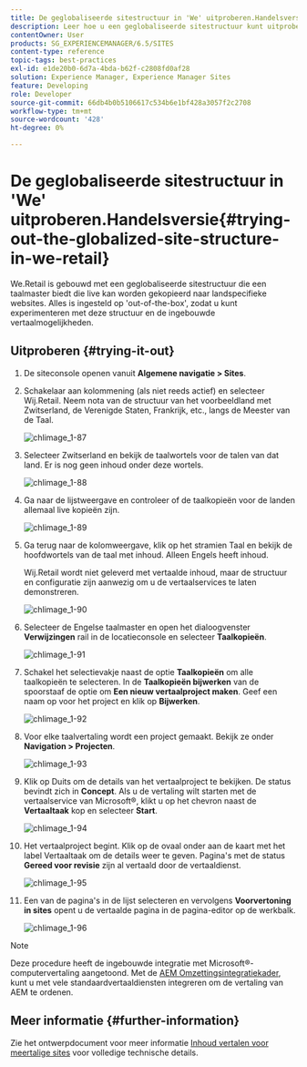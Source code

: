 ```yaml
---
title: De geglobaliseerde sitestructuur in 'We' uitproberen.Handelsversie
description: Leer hoe u een geglobaliseerde sitestructuur kunt uitproberen in Adobe Experience Manager met We.Retail.
contentOwner: User
products: SG_EXPERIENCEMANAGER/6.5/SITES
content-type: reference
topic-tags: best-practices
exl-id: e1de20b0-6d7a-4bda-b62f-c2808fd0af28
solution: Experience Manager, Experience Manager Sites
feature: Developing
role: Developer
source-git-commit: 66db4b0b5106617c534b6e1bf428a3057f2c2708
workflow-type: tm+mt
source-wordcount: '428'
ht-degree: 0%

---
```


# De geglobaliseerde sitestructuur in &#39;We&#39; uitproberen.Handelsversie{#trying-out-the-globalized-site-structure-in-we-retail}

We.Retail is gebouwd met een geglobaliseerde sitestructuur die een taalmaster biedt die live kan worden gekopieerd naar landspecifieke websites. Alles is ingesteld op &#39;out-of-the-box&#39;, zodat u kunt experimenteren met deze structuur en de ingebouwde vertaalmogelijkheden.

## Uitproberen {#trying-it-out}

1. De siteconsole openen vanuit **Algemene navigatie > Sites**.
1. Schakelaar aan kolommening (als niet reeds actief) en selecteer Wij.Retail. Neem nota van de structuur van het voorbeeldland met Zwitserland, de Verenigde Staten, Frankrijk, etc., langs de Meester van de Taal.

   ![chlimage_1-87](assets/chlimage_1-87a.png)

1. Selecteer Zwitserland en bekijk de taalwortels voor de talen van dat land. Er is nog geen inhoud onder deze wortels.

   ![chlimage_1-88](assets/chlimage_1-88a.png)

1. Ga naar de lijstweergave en controleer of de taalkopieën voor de landen allemaal live kopieën zijn.

   ![chlimage_1-89](assets/chlimage_1-89a.png)

1. Ga terug naar de kolomweergave, klik op het stramien Taal en bekijk de hoofdwortels van de taal met inhoud. Alleen Engels heeft inhoud.

   Wij.Retail wordt niet geleverd met vertaalde inhoud, maar de structuur en configuratie zijn aanwezig om u de vertaalservices te laten demonstreren.

   ![chlimage_1-90](assets/chlimage_1-90a.png)

1. Selecteer de Engelse taalmaster en open het dialoogvenster **Verwijzingen** rail in de locatieconsole en selecteer **Taalkopieën**.

   ![chlimage_1-91](assets/chlimage_1-91.png)

1. Schakel het selectievakje naast de optie **Taalkopieën** om alle taalkopieën te selecteren. In de **Taalkopieën bijwerken** van de spoorstaaf de optie om **Een nieuw vertaalproject maken**. Geef een naam op voor het project en klik op **Bijwerken**.

   ![chlimage_1-92](assets/chlimage_1-92.png)

1. Voor elke taalvertaling wordt een project gemaakt. Bekijk ze onder **Navigation > Projecten**.

   ![chlimage_1-93](assets/chlimage_1-93.png)

1. Klik op Duits om de details van het vertaalproject te bekijken. De status bevindt zich in **Concept**. Als u de vertaling wilt starten met de vertaalservice van Microsoft®, klikt u op het chevron naast de **Vertaaltaak** kop en selecteer **Start**.

   ![chlimage_1-94](assets/chlimage_1-94.png)

1. Het vertaalproject begint. Klik op de ovaal onder aan de kaart met het label Vertaaltaak om de details weer te geven. Pagina&#39;s met de status **Gereed voor revisie** zijn al vertaald door de vertaaldienst.

   ![chlimage_1-95](assets/chlimage_1-95.png)

1. Een van de pagina&#39;s in de lijst selecteren en vervolgens **Voorvertoning in sites** opent u de vertaalde pagina in de pagina-editor op de werkbalk.

   ![chlimage_1-96](assets/chlimage_1-96.png)

>[!NOTE]
>
>Deze procedure heeft de ingebouwde integratie met Microsoft®-computervertaling aangetoond. Met de [AEM Omzettingsintegratiekader](/help/sites-administering/translation.md), kunt u met vele standaardvertaaldiensten integreren om de vertaling van AEM te ordenen.

## Meer informatie {#further-information}

Zie het ontwerpdocument voor meer informatie [Inhoud vertalen voor meertalige sites](/help/sites-administering/translation.md) voor volledige technische details.
